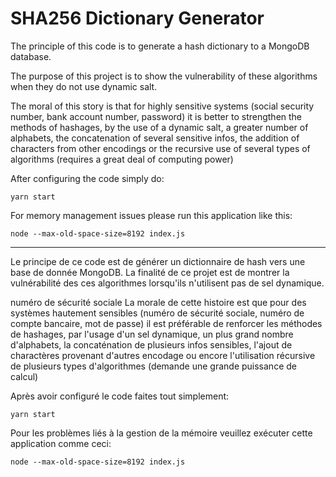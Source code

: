# SHA256 Dictionary Generator

The principle of this code is to generate a hash dictionary to a MongoDB database.

The purpose of this project is to show the vulnerability of these algorithms when they do not use dynamic salt.


The moral of this story is that for highly sensitive systems (social security number, bank account number, password) it is better to strengthen the methods of hashages, by the use of a dynamic salt, a greater number of alphabets, the concatenation of several sensitive infos, the addition of characters from other encodings or the recursive use of several types of algorithms (requires a great deal of computing power)

After configuring the code simply do:

```
yarn start
```

For memory management issues please run this application like this:

```
node --max-old-space-size=8192 index.js
```

---

Le principe de ce code est de générer un dictionnaire de hash vers une base de donnée MongoDB.
La finalité de ce projet est de montrer la vulnérabilité des ces algorithmes lorsqu'ils n'utilisent pas de sel dynamique.

numéro de sécurité sociale
La morale de cette histoire est que pour des systèmes hautement sensibles (numéro de sécurité sociale, numéro de compte bancaire, mot de passe)  il est préférable de renforcer les méthodes de hashages, par l'usage d'un sel dynamique, un plus grand nombre d'alphabets, la concaténation de plusieurs infos sensibles, l'ajout de charactères provenant d'autres encodage ou encore l'utilisation récursive de plusieurs types d'algorithmes (demande une grande puissance de calcul)

Après avoir configuré le code faites tout simplement:

```
yarn start
```

Pour les problèmes liés à la gestion de la mémoire veuillez exécuter cette application comme ceci:

```
node --max-old-space-size=8192 index.js
```
